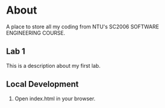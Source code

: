 # About
A place to store all my coding from NTU's SC2006 SOFTWARE ENGINEERING COURSE.

## Lab 1
This is a description about my first lab.

## Local Development
1. Open index.html in your browser.
